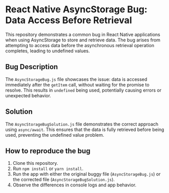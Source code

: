 # React Native AsyncStorage Bug: Data Access Before Retrieval

This repository demonstrates a common bug in React Native applications when using AsyncStorage to store and retrieve data. The bug arises from attempting to access data before the asynchronous retrieval operation completes, leading to undefined values.

## Bug Description

The `AsyncStorageBug.js` file showcases the issue: data is accessed immediately after the `getItem` call, without waiting for the promise to resolve. This results in `undefined` being used, potentially causing errors or unexpected behavior.

## Solution

The `AsyncStorageBugSolution.js` file demonstrates the correct approach using `async/await`.  This ensures that the data is fully retrieved before being used, preventing the undefined value problem.

## How to reproduce the bug
1. Clone this repository.
2. Run `npm install` or `yarn install`.
3. Run the app with either the original buggy file (`AsyncStorageBug.js`) or the corrected file (`AsyncStorageBugSolution.js`).
4. Observe the differences in console logs and app behavior.
